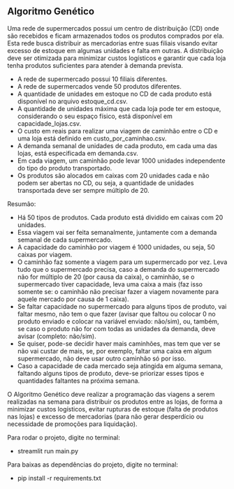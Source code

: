 ## Algoritmo Genético
Uma rede de supermercados possui um centro de distribuição (CD) onde são recebidos e ficam armazenados todos os produtos comprados por ela. Esta rede busca distribuir as mercadorias entre suas filiais visando evitar excesso de estoque em algumas unidades e falta em outras. A distribuição deve ser otimizada para minimizar custos logísticos e garantir que cada loja tenha produtos suficientes para atender à demanda prevista.
- A rede de supermercado possui 10 filiais diferentes.
- A rede de supermercados vende 50 produtos diferentes.
- A quantidade de unidades em estoque no CD de cada produto está disponível no arquivo estoque_cd.csv.
- A quantidade de unidades máxima que cada loja pode ter em estoque, considerando o seu espaço físico, está disponível em capacidade_lojas.csv.
- O custo em reais para realizar uma viagem de caminhão entre o CD e uma loja está definido em custo_por_caminhao.csv.
- A demanda semanal de unidades de cada produto, em cada uma das lojas, está especificada em demanda.csv.
- Em cada viagem, um caminhão pode levar 1000 unidades independente do tipo do produto transportado.
- Os produtos são alocados em caixas com 20 unidades cada e não podem ser abertas no CD, ou seja, a quantidade de unidades transportada deve ser sempre múltiplo de 20.

Resumão:
- Há 50 tipos de produtos. Cada produto está dividido em caixas com 20 unidades.
- Essa viagem vai ser feita semanalmente, juntamente com a demanda semanal de cada supermercado.
- A capacidade do caminhão por viagem é 1000 unidades, ou seja, 50 caixas por viagem.
- O caminhão faz somente a viagem para um supermercado por vez. Leva tudo que o supermercado precisa, caso a demanda do supermercado não for múltiplo de 20 (por causa da caixa), o caminhão, se o supermercado tiver capacidade, leva uma caixa a mais (faz isso somente se: o caminhão não precisar fazer a viagem novamente para aquele mercado por causa de 1 caixa).
- Se faltar capacidade no supermercado para alguns tipos de produto, vai faltar mesmo, não tem o que fazer (avisar que faltou ou colocar 0 no produto enviado e colocar na variável enviado: não/sim), ou, também, se caso o produto não for com todas as unidades da demanda, deve avisar (completo: não/sim).
- Se quiser, pode-se decidir haver mais caminhões, mas tem que ver se não vai custar de mais, se, por exemplo, faltar uma caixa em algum supermercado, não deve usar outro caminhão só por isso.
- Caso a capacidade de cada mercado seja atingida em alguma semana, faltando alguns tipos de produto, deve-se priorizar esses tipos e quantidades faltantes na próxima semana.

O Algoritmo Genético deve realizar a programação das viagens a serem realizadas na semana para distribuir os produtos entre as lojas, de forma a minimizar custos logísticos, evitar rupturas de estoque (falta de produtos nas lojas) e excesso de mercadorias (para não gerar desperdício ou necessidade de promoções para liquidação).

Para rodar o projeto, digite no terminal:
- streamlit run main.py

Para baixas as dependências do projeto, digite no terminal:
- pip install -r requirements.txt
